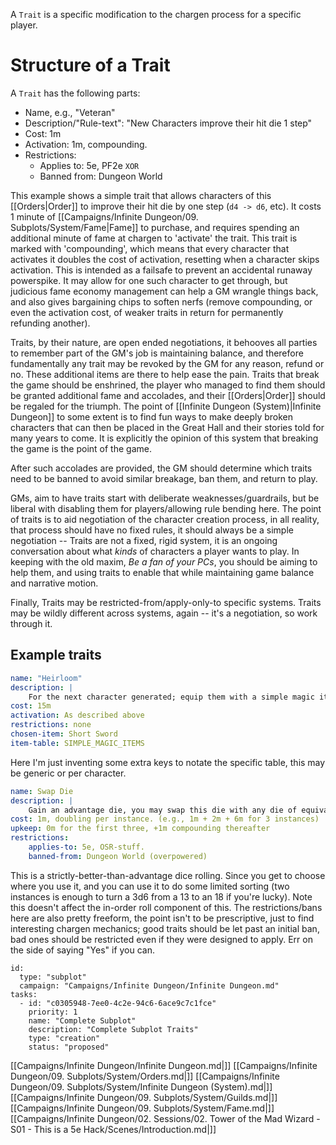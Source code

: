 A `Trait` is a specific modification to the chargen process for a specific player. 
# Structure of a Trait

A `Trait` has the following parts:

- Name, e.g., "Veteran"
- Description/"Rule-text":  "New Characters improve their hit die 1 step"
- Cost: 1m
- Activation: 1m, compounding.
- Restrictions:
	- Applies to: 5e, PF2e
		``` XOR ```
	- Banned from: Dungeon World

This example shows a simple trait that allows characters of this [[Orders|Order]] to improve their hit die by one step (`d4 -> d6`, etc).  It costs 1 minute of [[Campaigns/Infinite Dungeon/09. Subplots/System/Fame|Fame]] to purchase, and requires spending an additional minute of fame at chargen to 'activate' the trait. This trait is marked with 'compounding', which means that every character that activates it doubles the cost of activation, resetting when a character skips activation. This is intended as a failsafe to prevent an accidental runaway powerspike. It may allow for one such character to get through, but judicious fame economy management can help a GM wrangle things back, and also gives bargaining chips to soften nerfs (remove compounding, or even the activation cost, of weaker traits in return for permanently refunding another).

Traits, by their nature, are open ended negotiations, it behooves all parties to remember part of the GM's job is maintaining balance, and therefore fundamentally any trait may be revoked by the GM for any reason, refund or no. These additional items are there to help ease the pain. Traits that break the game should be enshrined, the player who managed to find them should be granted additional fame and accolades, and their [[Orders|Order]] should be regaled for the triumph. The point of [[Infinite Dungeon (System)|Infinite Dungeon]] to some extent is to find fun ways to make deeply broken characters that can then be placed in the Great Hall and their stories told for many years to come. It is explicitly the opinion of this system that breaking the game is the point of the game.

After such accolades are provided, the GM should determine which traits need to be banned to avoid similar breakage, ban them, and return to play.

GMs, aim to have traits start with deliberate weaknesses/guardrails, but be liberal with disabling them for players/allowing rule bending here. The point of traits is to aid negotiation of the character creation process, in all reality, that process should have no fixed rules, it should always be a simple negotiation -- Traits are not a fixed, rigid system, it is an ongoing conversation about what _kinds_ of characters a player wants to play. In keeping with the old maxim, _Be a fan of your PCs_, you should be aiming to help them, and using traits to enable that while maintaining game balance and narrative motion.

Finally, Traits may be restricted-from/apply-only-to specific systems. Traits may be wildly different across systems, again -- it's a negotiation, so work through it.

## Example traits

```yaml
name: "Heirloom"
description: |
	For the next character generated; equip them with a simple magic item from a table approved by your GM. When they die, there is a chance (at GM discretion) the heirloom is lost. A subsequent character of this order may recover it to recieve it's benefits and half the Fame spent to create it, they are then subject to the same condition (loss on death, etc). If the item is not lost, no fame gain to the next character, but they get the weapon. If _another character_ (PC or otherwise) gets the heirloom, they do not gain the fame, but they do gain a copy of this trait to their order if they choose. If they destroy the item, they gain the fame, and this trait cannot be activated again. If you gain your vengenance, gain invested fame times the number of successful transfers to subsequent characters (by inheritance or recovery)
cost: 15m
activation: As described above
restrictions: none
chosen-item: Short Sword
item-table: SIMPLE_MAGIC_ITEMS
```

Here I'm just inventing some extra keys to notate the specific table, this may be generic or per character.

```yaml
name: Swap Die
description: |
	Gain an advantage die, you may swap this die with any die of equivalent size during chargen _once_, you may take this trait multiple times. Each time you gain either one additional swap, or one additional die. Once a die has been swapped, it _may_ be swapped again, but you may not exceed the total number of swaps.
cost: 1m, doubling per instance. (e.g., 1m + 2m + 6m for 3 instances)
upkeep: 0m for the first three, +1m compounding thereafter
restrictions: 
	applies-to: 5e, OSR-stuff.
	banned-from: Dungeon World (overpowered)
```

This is a strictly-better-than-advantage dice rolling. Since you get to choose where you use it, and you can use it to do some limited sorting (two instances is enough to turn a 3d6 from a 13 to an 18 if you're lucky). Note this doesn't affect the in-order roll component of this. The restrictions/bans here are also pretty freeform, the point isn't to be prescriptive, just to find interesting chargen mechanics; good traits should be let past an initial ban, bad ones should be restricted even if they were designed to apply. Err on the side of saying "Yes" if you can.

```RpgManager4
id: 
  type: "subplot"
  campaign: "Campaigns/Infinite Dungeon/Infinite Dungeon.md"
tasks: 
  - id: "c0305948-7ee0-4c2e-94c6-6ace9c7c1fce"
    priority: 1
    name: "Complete Subplot"
    description: "Complete Subplot Traits"
    type: "creation"
    status: "proposed"
```

[[Campaigns/Infinite Dungeon/Infinite Dungeon.md|]]
[[Campaigns/Infinite Dungeon/09. Subplots/System/Orders.md|]]
[[Campaigns/Infinite Dungeon/09. Subplots/System/Infinite Dungeon (System).md|]]
[[Campaigns/Infinite Dungeon/09. Subplots/System/Guilds.md|]]
[[Campaigns/Infinite Dungeon/09. Subplots/System/Fame.md|]]
[[Campaigns/Infinite Dungeon/02. Sessions/02. Tower of the Mad Wizard - S01 - This is a 5e Hack/Scenes/Introduction.md|]]